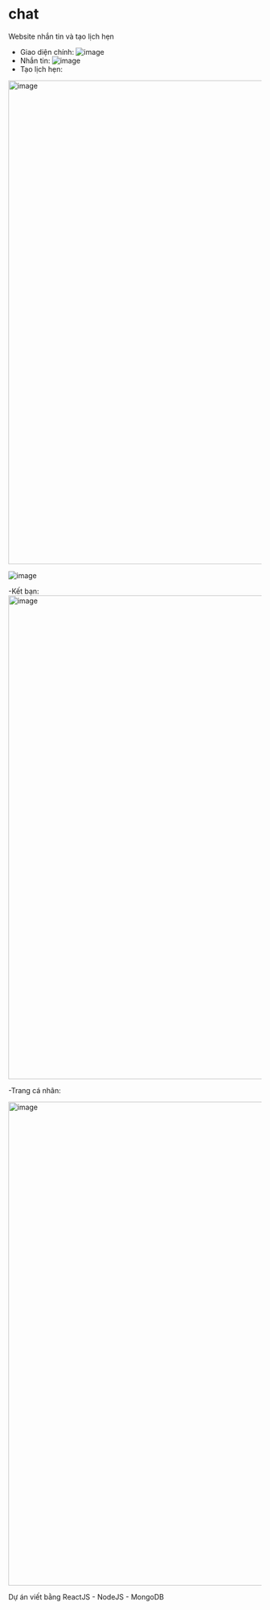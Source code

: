 # chat
Website nhắn tin và tạo lịch hẹn
- Giao diện chính:
![image](https://user-images.githubusercontent.com/88521078/209419745-b44d3204-1495-4358-9848-7621e1a7d751.png)
- Nhắn tin:
![image](https://user-images.githubusercontent.com/88521078/209697134-f5b8df4b-a6bb-4bf7-bcd7-5fca80fe8c67.png)
- Tạo lịch hẹn:
<img width="960" alt="image" src="https://user-images.githubusercontent.com/102478568/209691169-f6347f70-3399-4ebc-a1e3-703b1c756faa.png">

![image](https://user-images.githubusercontent.com/102478568/209691500-8cf024bb-5928-4b1a-b665-4e8bfbc59a3f.png)

-Kết bạn:
<img width="960" alt="image" src="https://user-images.githubusercontent.com/102478568/209690460-bc6c5976-24a2-48a3-84fe-7c60e77ac5bf.png">

-Trang cá nhân:

<img width="960" alt="image" src="https://user-images.githubusercontent.com/102478568/209690575-87a3721d-a1db-4e31-a418-d318026191d3.png">


Dự án viết bằng ReactJS - NodeJS - MongoDB
